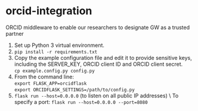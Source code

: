 # orcid-integration
ORCID middleware to enable our researchers to designate GW as a trusted partner

1. Set up Python 3 virtual environment.
2. `pip install -r requirements.txt`
3. Copy the example configuration file and edit it to provide sensitive keys, including the SERVER_KEY, ORCID client ID and ORCID client secret. \
 `cp example.config.py config.py`
4. From the command line: \
 `export FLASK_APP=orcidflask` \
 `export ORCIDFLASK_SETTINGS=/path/to/config.py`
5. `flask run --host=0.0.0.0` (to listen on all public IP addresses) \ 
 To specify a port: `flask run --host=0.0.0.0 --port=8080`
